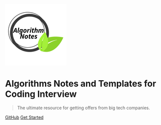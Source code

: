 ![logo](logo.png)

# Algorithms Notes and Templates for Coding Interview
> The ultimate resource for getting offers from big tech companies.

[GitHub](https://github.com/Kurt-Yu/algorithms-notes)
[Get Started](./README.md)